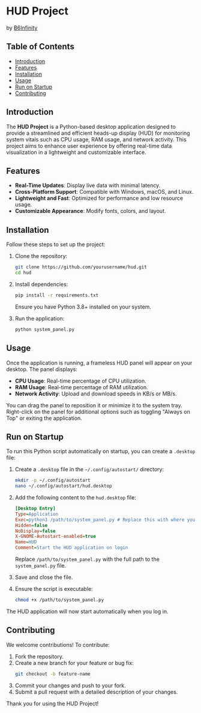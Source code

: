 # HUD Project
by [B6Infinity](https://github.com/B6Infinity/)
## Table of Contents
- [Introduction](#introduction)
- [Features](#features)
- [Installation](#installation)
- [Usage](#usage)
- [Run on Startup](#run-on-startup)
- [Contributing](#contributing)


## Introduction
The **HUD Project** is a Python-based desktop application designed to provide a streamlined and efficient heads-up display (HUD) for monitoring system vitals such as CPU usage, RAM usage, and network activity. This project aims to enhance user experience by offering real-time data visualization in a lightweight and customizable interface.

## Features
- **Real-Time Updates**: Display live data with minimal latency.
- **Cross-Platform Support**: Compatible with Windows, macOS, and Linux.
- **Lightweight and Fast**: Optimized for performance and low resource usage.
- **Customizable Appearance**: Modify fonts, colors, and layout.

## Installation
Follow these steps to set up the project:

1. Clone the repository:
    ```bash
    git clone https://github.com/yourusername/hud.git
    cd hud
    ```

2. Install dependencies:
    ```bash
    pip install -r requirements.txt
    ```

   Ensure you have Python 3.8+ installed on your system.

3. Run the application:
    ```bash
    python system_panel.py
    ```

## Usage
Once the application is running, a frameless HUD panel will appear on your desktop. The panel displays:
- **CPU Usage**: Real-time percentage of CPU utilization.
- **RAM Usage**: Real-time percentage of RAM utilization.
- **Network Activity**: Upload and download speeds in KB/s or MB/s.

You can drag the panel to reposition it or minimize it to the system tray. Right-click on the panel for additional options such as toggling "Always on Top" or exiting the application.

## Run on Startup
To run this Python script automatically on startup, you can create a `.desktop` file:

1. Create a `.desktop` file in the `~/.config/autostart/` directory:
    ```bash
    mkdir -p ~/.config/autostart
    nano ~/.config/autostart/hud.desktop
    ```

2. Add the following content to the `hud.desktop` file:
    ```ini
    [Desktop Entry]
    Type=Application
    Exec=python3 /path/to/system_panel.py # Replace this with where you have saved the system_panel.py file
    Hidden=false
    NoDisplay=false
    X-GNOME-Autostart-enabled=true
    Name=HUD
    Comment=Start the HUD application on login
    ```

    Replace `/path/to/system_panel.py` with the full path to the `system_panel.py` file.

3. Save and close the file.

4. Ensure the script is executable:
    ```bash
    chmod +x /path/to/system_panel.py
    ```

The HUD application will now start automatically when you log in.

## Contributing
We welcome contributions! To contribute:

1. Fork the repository.
2. Create a new branch for your feature or bug fix:
    ```bash
    git checkout -b feature-name
    ```
3. Commit your changes and push to your fork.
4. Submit a pull request with a detailed description of your changes.

Thank you for using the HUD Project!